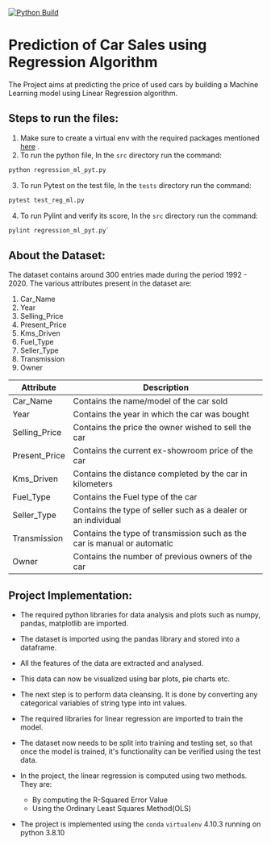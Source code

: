 [![Python Build](https://github.com/shiva-s30/265460-Python-MiniProject/actions/workflows/python%20build.yml/badge.svg)](https://github.com/shiva-s30/265460-Python-MiniProject/actions/workflows/python%20build.yml)

# Prediction of Car Sales using Regression Algorithm
The Project aims at predicting the price of used cars by building a Machine Learning model using Linear Regression algorithm.

## Steps to run the files:
1. Make sure to create a virtual env with the required packages mentioned [here](https://github.com/shiva-s30/265460-Python-MiniProject/tree/main/src) .
2. To run the python file, In the `src` directory run the command:
```sh
python regression_ml_pyt.py
```
3.  To run Pytest on the test file, In the `tests` directory run the command:
```sh
pytest test_reg_ml.py
```
4. To run Pylint and verify its score, In the `src` directory run the command:
```sh
pylint regression_ml_pyt.py`
```

## About the Dataset:
The dataset contains around 300 entries made during the period 1992 - 2020.  The various attributes present in the dataset are:

1.  Car_Name
2.  Year
3.  Selling_Price
4.  Present_Price
5.  Kms_Driven
6.  Fuel_Type
7.  Seller_Type
8.  Transmission
9.  Owner

|Attribute| Description |
|--|--|
|Car_Name  | Contains the name/model of the car sold |
|Year| Contains the year in which the car was bought |
|Selling_Price| Contains the price the owner wished to sell the car |
|Present_Price| Contains the current ex-showroom price of the car |
|Kms_Driven| Contains the distance completed by the car in kilometers |
|Fuel_Type| Contains the Fuel type of the car |
|Seller_Type| Contains the type of seller such as a dealer or an individual |
|Transmission| Contains the type of transmission such as the car is manual or automatic |
|Owner|Contains the number of previous owners of the car |

  ## Project Implementation:

 - The required python libraries for data analysis and plots such as numpy, pandas, matplotlib are imported. 
 - The dataset is imported using the pandas library and stored into a dataframe.
 - All the features of the data are extracted and analysed.
 - This data can now be visualized using bar plots, pie charts etc. 
 - The next step is to perform data cleansing. It is done by converting any categorical variables of string type into int values.
 - The required libraries for linear regression are imported to train the model.
 - The dataset now needs to be split into training and testing set, so that once the model is trained, it's functionality can be verified using the test data. 
 - In the project, the linear regression is computed using two methods. They are:	
			 
	 - By computing the R-Squared Error Value
	 - Using the Ordinary Least Squares Method(OLS)
 - The project is implemented using the `conda` `virtualenv` 4.10.3 running on python 3.8.10
 
